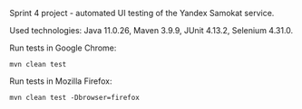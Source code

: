 Sprint 4 project - automated UI testing of the Yandex Samokat service.

Used technologies: Java 11.0.26, Maven 3.9.9, JUnit 4.13.2, Selenium 4.31.0.

Run tests in Google Chrome:
````
mvn clean test 
````

Run tests in Mozilla Firefox:
````
mvn clean test -Dbrowser=firefox
````
